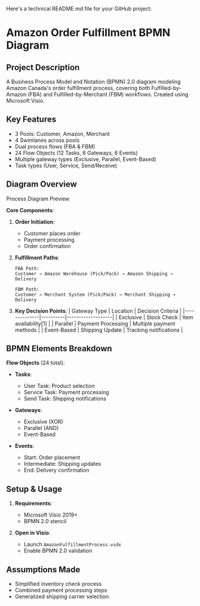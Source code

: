 Here's a technical README.md file for your GitHub project:

# Amazon Order Fulfillment BPMN Diagram

## Project Description
A Business Process Model and Notation (BPMN) 2.0 diagram modeling Amazon Canada's order fulfillment process, covering both Fulfilled-by-Amazon (FBA) and Fulfilled-by-Merchant (FBM) workflows. Created using Microsoft Visio.

## Key Features
  - 3 Pools: Customer, Amazon, Merchant
  - 4 Swimlanes across pools
  - Dual process flows (FBA & FBM)
  - 24 Flow Objects (12 Tasks, 6 Gateways, 6 Events)
  - Multiple gateway types (Exclusive, Parallel, Event-Based)
  - Task types (User, Service, Send/Receive)

## Diagram Overview
Process Diagram Preview

**Core Components**:
1. **Order Initiation**:
   - Customer places order
   - Payment processing
   - Order confirmation

2. **Fulfillment Paths**:
   ```plaintext
   FBA Path:
   Customer → Amazon Warehouse (Pick/Pack) → Amazon Shipping → Delivery

   FBM Path: 
   Customer → Merchant System (Pick/Pack) → Merchant Shipping → Delivery
   ```

3. **Key Decision Points**:
   | Gateway Type | Location | Decision Criteria |
   |--------------|----------|-------------------|
   | Exclusive    | Stock Check | Item availability[1] |
   | Parallel     | Payment Processing | Multiple payment methods |
   | Event-Based  | Shipping Update | Tracking notifications |

## BPMN Elements Breakdown
**Flow Objects** (24 total):
- **Tasks**:
  - User Task: Product selection
  - Service Task: Payment processing
  - Send Task: Shipping notifications

- **Gateways**:
  - Exclusive (XOR)
  - Parallel (AND)
  - Event-Based

- **Events**:
  - Start: Order placement
  - Intermediate: Shipping updates
  - End: Delivery confirmation

## Setup & Usage
1. **Requirements**:
   - Microsoft Visio 2019+
   - BPMN 2.0 stencil

2. **Open in Visio**:
   - Launch `AmazonFulfillmentProcess.vsdx`
   - Enable BPMN 2.0 validation

## Assumptions Made
- Simplified inventory check process
- Combined payment processing steps
- Generalized shipping carrier selection
